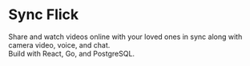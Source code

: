 # Sync Flick
Share and watch videos online with your loved ones in sync along with camera video, voice, and chat.<br>
Build with React, Go, and PostgreSQL.
